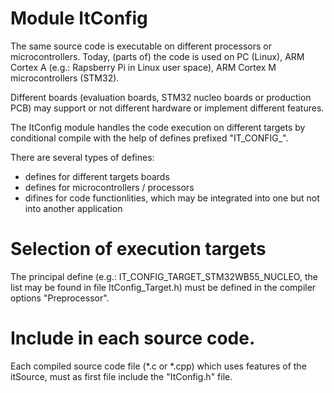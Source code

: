Module ItConfig
=====

The same source code is executable on different processors or microcontrollers. Today, (parts of) the code is used on 
PC (Linux), ARM Cortex A (e.g.: Rapsberry Pi in Linux user space), ARM Cortex M microcontrollers (STM32).

Different boards (evaluation boards, STM32 nucleo boards or production PCB) may support or not different hardware or 
implement different features.

The ItConfig module handles the code execution on different targets by conditional compile 
with the help of defines prefixed "IT_CONFIG_". 

There are several types of defines:
* defines for different targets boards
* defines for microcontrollers / processors
* difines for code functionlities, which may be integrated into one but not into another application 

# Selection of execution targets

The principal define (e.g.: IT_CONFIG_TARGET_STM32WB55_NUCLEO, the list may be found in file ItConfig_Target.h) must be defined in the compiler options "Preprocessor".

# Include in each source code.

Each compiled source code file (*.c or *.cpp) which uses features of the itSource, must as first file include the "ItConfig.h" file.